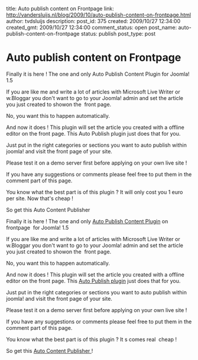 title: Auto publish content on Frontpage
link: http://vandersluijs.nl/blog/2009/10/auto-publish-content-on-frontpage.html
author: tvdsluijs
description: 
post_id: 375
created: 2009/10/27 12:34:00
created_gmt: 2009/10/27 12:34:00
comment_status: open
post_name: auto-publish-content-on-frontpage
status: publish
post_type: post

# Auto publish content on Frontpage

Finally it is here ! The one and only Auto Publish Content Plugin for Joomla! 1.5

  


If you are like me and write a lot of articles with Microsoft Live Writer or w.Bloggar you don't want to go to your Joomla! admin and set the article you just created to showon the  front page.

  


No, you want this to happen automatically.

  


And now it does ! This plugin will set the article you created with a offline editor on the front page. This Auto Publish plugin just does that for you.

  


Just put in the right categories or sections you want to auto publish within joomla! and visit the front page of your site.

  


Please test it on a demo server first before applying on your own live site !

  


If you have any suggestions or comments please feel free to put them in the comment part of this page.

  


You know what the best part is of this plugin ? It will only cost you 1 euro per site. Now that's cheap !

  


So get this Auto Content Publisher

  
  
Finally it is here ! The one and only [Auto Publish Content Plugin](http://www.iamboredsoiblog.eu/download-page/joomla-extensions/auto-publish-content-plugin/) on frontpage  for Joomla! 1.5  
  
If you are like me and write a lot of articles with Microsoft Live Writer or w.Bloggar you don't want to go to your Joomla! admin and set the article you just created to showon the  front page.  
  
No, you want this to happen automatically.  
  
And now it does ! This plugin will set the article you created with a offline editor on the front page. This [Auto Publish plugin](http://www.iamboredsoiblog.eu/download-page/joomla-extensions/auto-publish-content-plugin/) just does that for you.  
  
Just put in the right categories or sections you want to auto publish within joomla! and visit the front page of your site.  
  
Please test it on a demo server first before applying on your own live site !  
  
If you have any suggestions or comments please feel free to put them in the comment part of this page.  
  
You know what the best part is of this plugin ? It s comes real  cheap !  
  
So get this [Auto Content Publisher ](http://www.iamboredsoiblog.eu/download-page/joomla-extensions/auto-publish-content-plugin/)!